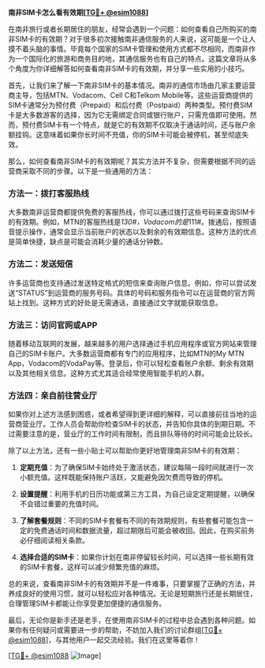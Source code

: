 **南非SIM卡怎么看有效期[[TG💪+ @esim1088](https://t.me/s/esim1088)]**

在南非旅行或者长期居住的朋友，经常会遇到一个问题：如何查看自己所购买的南非SIM卡的有效期？对于很多初次接触南非通信服务的人来说，这可能是一个让人摸不着头脑的事情。毕竟每个国家的SIM卡管理和使用方式都不尽相同，而南非作为一个国际化的旅游和商务目的地，其通信服务也有自己的特点。这篇文章将从多个角度为你详细解答如何查看南非SIM卡的有效期，并分享一些实用的小技巧。

首先，让我们来了解一下南非SIM卡的基本情况。南非的通信市场由几家主要运营商主导，包括MTN、Vodacom、Cell C和Telkom Mobile等。这些运营商提供的SIM卡通常分为预付费（Prepaid）和后付费（Postpaid）两种类型。预付费SIM卡是大多数游客的选择，因为它无需绑定合同或银行账户，只需充值即可使用。然而，预付费SIM卡有一个特点，就是它的有效期不仅取决于通话时间，还与账户余额挂钩。这意味着如果你长时间不充值，你的SIM卡可能会被停机，甚至彻底失效。

那么，如何查看南非SIM卡的有效期呢？其实方法并不复杂，但需要根据不同的运营商采取不同的步骤。以下是一些通用的方法：

### 方法一：拨打客服热线
大多数南非运营商都提供免费的客服热线，你可以通过拨打这些号码来查询SIM卡的有效期。例如，MTN的客服热线是*130#，Vodacom的是*111#。拨通后，按照语音提示操作，通常会显示当前账户的状态以及剩余的有效期信息。这种方法的优点是简单快捷，缺点是可能会消耗少量的通话分钟数。

### 方法二：发送短信
许多运营商也支持通过发送特定格式的短信来查询账户信息。例如，你可以尝试发送“STATUS”到运营商的服务号码。具体的号码和服务指令可以在运营商的官方网站上找到。这种方式的好处是无需通话，直接通过文字就能获取信息。

### 方法三：访问官网或APP
随着移动互联网的发展，越来越多的用户选择通过手机应用程序或官方网站来管理自己的SIM卡账户。大多数运营商都有专门的应用程序，比如MTN的My MTN App，Vodacom的VodaPay等。登录后，你可以轻松查看账户余额、剩余有效期以及其他相关信息。这种方式尤其适合经常使用智能手机的人群。

### 方法四：亲自前往营业厅
如果你对上述方法感到困惑，或者希望得到更详细的解释，可以直接前往当地的运营商营业厅。工作人员会帮助你检查SIM卡的状态，并告知你具体的到期日期。不过需要注意的是，营业厅的工作时间有限制，而且排队等待的时间可能会比较长。

除了以上方法，还有一些小贴士可以帮助你更好地管理南非SIM卡的有效期：

1. **定期充值**：为了确保SIM卡始终处于激活状态，建议每隔一段时间就进行一次小额充值。这样既能保持账户活跃，又能避免因欠费而导致的停机。
   
2. **设置提醒**：利用手机的日历功能或第三方工具，为自己设定定期提醒，以确保不会错过重要的充值时间。

3. **了解套餐规则**：不同的SIM卡套餐有不同的有效期规则，有些套餐可能包含一定的免费通话时间和数据流量，超过期限后可能会被收回。因此，在购买前务必仔细阅读相关条款。

4. **选择合适的SIM卡**：如果你计划在南非停留较长时间，可以选择一些长期有效的SIM卡套餐，这样可以减少频繁充值的麻烦。

总的来说，查看南非SIM卡的有效期并不是一件难事，只要掌握了正确的方法，并养成良好的使用习惯，就可以轻松应对各种情况。无论是短期旅行还是长期居住，合理管理SIM卡都能让你享受更加便捷的通信服务。

最后，无论你是新手还是老手，在使用南非SIM卡的过程中总会遇到各种问题。如果你有任何疑问或需要进一步的帮助，不妨加入我们的讨论群组[[TG💪+ @esim1088](https://t.me/s/esim1088)]，与其他用户一起交流经验。我们在这里等着你！

[[TG💪+ @esim1088](https://t.me/s/esim1088) ![Image](https://i.postimg.cc/4NQfJmqS/Snipaste-2025-05-13-00-14-12.png)]
